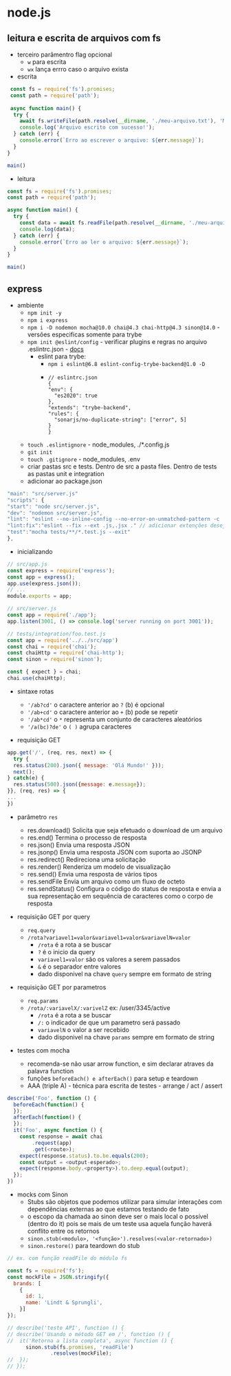 # node.js

## leitura e escrita de arquivos com fs
  -  terceiro parâmentro flag opcional
      - `w` para escrita
      - `wx` lança errro caso o arquivo exista
  - escrita
```js
 const fs = require('fs').promises;
 const path = require('path');
 
 async function main() {
  try {
    await fs.writeFile(path.resolve(__dirname, './meu-arquivo.txt'), 'Meu textão');
    console.log('Arquivo escrito com sucesso!');
  } catch (err) {
    console.error(`Erro ao escrever o arquivo: ${err.message}`);
  }
}

main()
 ```
  - leitura
```js
const fs = require('fs').promises;
const path = require('path');

async function main() {
  try {
    const data = await fs.readFile(path.resolve(__dirname, './meu-arquivo.txt'), 'utf-8');
    console.log(data);
  } catch (err) {
    console.error(`Erro ao ler o arquivo: ${err.message}`);
  }
}

main()
```

## express
- ambiente
  - `npm init -y` 
  - `npm i express`
  - `npm i -D nodemon mocha@10.0 chai@4.3 chai-http@4.3 sinon@14.0` - versões especificas somente para trybe
  - `npm init @eslint/config` - verificar plugins e regras no arquivo .eslintrc.json - [docs](https://eslint.org/docs/latest/user-guide/configuring/configuration-files)
    - eslint para trybe: 
      - `npm i eslint@6.8 eslint-config-trybe-backend@1.0 -D` 
      - ```
        // eslintrc.json
        {
        "env": {
          "es2020": true
        },
        "extends": "trybe-backend",
        "rules": {
          "sonarjs/no-duplicate-string": ["error", 5]
        }
        }
        ```
  - `touch .eslintignore` - node_modules, ./*.config.js
  - `git init`
  - `touch .gitignore` - node_modules, .env
  - criar pastas src e tests. Dentro de src a pasta files. Dentro de tests as pastas unit e integration
  - adicionar ao package.json
```js
"main": "src/server.js"
"scripts": {
"start": "node src/server.js",
"dev": "nodemon src/server.js",
"lint": "eslint --no-inline-config --no-error-on-unmatched-pattern -c .eslintrc.json .",
"lint:fix":"eslint --fix --ext .js,.jsx ." // adicionar extenções desejadas,
"test":"mocha tests/**/*.test.js --exit"
},
```

- inicializando
```js
// src/app.js
const express = require('express');
const app = express();
app.use(express.json());
// ...
module.exports = app;

// src/server.js
const app = require('./app');
app.listen(3001, () => console.log('server running on port 3001'));

// tests/integration/foo.test.js
const app = require('../../src/app')
const chai = require('chai');
const chaiHttp = require('chai-http');
const sinon = require('sinon');

const { expect } = chai;
chai.use(chaiHttp);
```

- sintaxe rotas
  - `'/ab?cd'` o caractere anterior ao `?` (b) é opcional
  - `'/ab+cd'` o caractere anterior ao `+` (b) pode se repetir
  - `'/ab*cd'` o `*` representa um conjunto de caracteres aleatórios
  - `'/a(bc)?de'` o `( )` agrupa caracteres

- requisição GET
```js
app.get('/', (req, res, next) => {
  try {
  res.status(200).json({ message: 'Olá Mundo!' }));
  next();
} catch(e) {
  res.status(500).json({message: e.message});
}}, (req, res) => {
...
})
```
  - parâmetro `res`
    - res.download()	Solicita que seja efetuado o download de um arquivo
    - res.end()	Termina o processo de resposta
    - res.json()	Envia uma resposta JSON
    - res.jsonp()	Envia uma resposta JSON com suporta ao JSONP
    - res.redirect()	Redireciona uma solicitação
    - res.render()	Renderiza um modelo de visualização
    - res.send()	Envia uma resposta de vários tipos
    - res.sendFile	Envia um arquivo como um fluxo de octeto
    - res.sendStatus()	Configura o código do status de resposta e envia a sua representação em sequência de caracteres como o corpo de resposta
  
  - requisição GET por query
    - `req.query` 
    - `/rota?variavel1=valor&variavel1=valor&variavelN=valor`
      - `/rota` é a rota a se buscar
      - `?` é o inicio da query
      - `variavel1=valor` são os valores a serem passados
      - `&` é o separador entre valores
      - dado disponivel na chave `query` sempre em formato de string

  - requisição GET por parametros
    - `req.params`
    - `/rota/:variavelX/:varivelZ` ex: /user/3345/active
      - `/rota` é a rota a se buscar
      - `/:` o indicador de que um parametro será passado
      - `variavelN` o valor a ser recebido
      - dado disponivel na chave `params` sempre em formato de string

- testes com mocha
  - recomenda-se não usar arrow function, e sim declarar atraves da palavra function
  - funções `beforeEach() e afterEach()` para setup e teardown
  - AAA (triple A) - técnica para escrita de testes - arrange / act / assert
```js
describe('Foo', function () {
  beforeEach(function() {
  });
  afterEach(function() {
  });
  it('Foo', async function () {
    const response = await chai
        .request(app)
        .get(<route>);
    expect(response.status).to.be.equals(200);
    const output = <output-esperado>;
    expect(response.body.<property>).to.deep.equal(output);
  });
})
```
  - mocks com Sinon
    - Stubs são objetos que podemos utilizar para simular interações com dependências externas ao que estamos testando de fato
    - o escopo da chamada ao sinon deve ser o mais local o possível (dentro do it) pois se mais de um teste usa aquela função haverá conflito entre os retornos
    - `sinon.stub(<modulo>, '<função>').resolves(<valor-retornado>)`
    - `sinon.restore()` para teardown do stub
```js
// ex. com função readFile do módulo fs

const fs = require('fs');
const mockFile = JSON.stringify({ 
  brands: [
    {
      id: 1,
      name: 'Lindt & Sprungli',
    }]
});

// describe('teste API', function () {
// describe('Usando o método GET em /', function () {
//  it('Retorna a lista completa', async function () {
      sinon.stub(fs.promises, 'readFile')
              .resolves(mockFile);
//  });
// });
```
